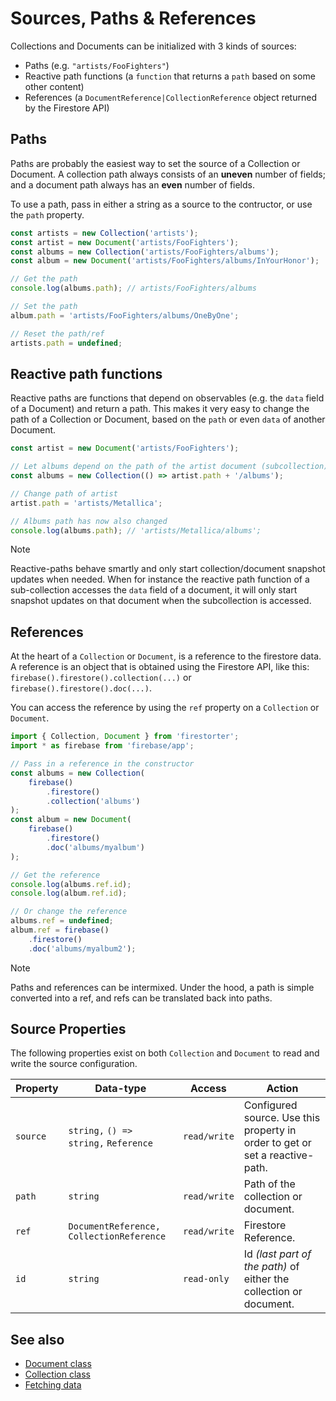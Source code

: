 # Sources, Paths & References

Collections and Documents can be initialized with 3 kinds of sources:

  * Paths (e.g. `"artists/FooFighters"`)
  * Reactive path functions (a `function` that returns a `path` based on some other content)
  * References (a `DocumentReference|CollectionReference` object returned by the Firestore API)

## Paths

Paths are probably the easiest way to set the source of a Collection or Document. A collection path always consists of an **uneven** number of fields; and a document path always has an **even** number of fields.

To use a path, pass in either a string as a source to the contructor, or use the `path`
property.

```js
const artists = new Collection('artists');
const artist = new Document('artists/FooFighters');
const albums = new Collection('artists/FooFighters/albums');
const album = new Document('artists/FooFighters/albums/InYourHonor');

// Get the path
console.log(albums.path); // artists/FooFighters/albums

// Set the path
album.path = 'artists/FooFighters/albums/OneByOne';

// Reset the path/ref
artists.path = undefined;
```

## Reactive path functions

Reactive paths are functions that depend on observables (e.g. the `data` field of a Document)
and return a path. This makes it very easy to change the path of a Collection or
Document, based on the `path` or even `data` of another Document.


```js
const artist = new Document('artists/FooFighters');

// Let albums depend on the path of the artist document (subcollection)
const albums = new Collection(() => artist.path + '/albums');

// Change path of artist
artist.path = 'artists/Metallica';

// Albums path has now also changed
console.log(albums.path); // 'artists/Metallica/albums';
```

> [!NOTE]
> Reactive-paths behave smartly and only start collection/document snapshot updates when needed. When for instance the reactive path function of a sub-collection accesses the `data` field of a document, it will only start snapshot updates on that document when the subcollection is accessed.


## References

At the heart of a `Collection` or `Document`, is a reference to the firestore data.
A reference is an object that is obtained using the Firestore API, like this:
`firebase().firestore().collection(...)` or `firebase().firestore().doc(...)`.

You can access the reference by using the `ref` property on a `Collection` or
`Document`.

```js
import { Collection, Document } from 'firestorter';
import * as firebase from 'firebase/app';

// Pass in a reference in the constructor
const albums = new Collection(
	firebase()
		.firestore()
		.collection('albums')
);
const album = new Document(
	firebase()
		.firestore()
		.doc('albums/myalbum')
);

// Get the reference
console.log(albums.ref.id);
console.log(album.ref.id);

// Or change the reference
albums.ref = undefined;
album.ref = firebase()
	.firestore()
	.doc('albums/myalbum2');
```

> [!NOTE]
> Paths and references can be intermixed. Under the hood, a path is simple
converted into a ref, and refs can be translated back into paths.


## Source Properties

The following properties exist on both `Collection` and `Document` to read and write the source configuration.

| Property | Data-type                                   | Access       | Action                                                                       |
| -------- | ------------------------------------------- | ------------ | ---------------------------------------------------------------------------- |
| `source` | `string,` `() => string,` `Reference`       | `read/write` | Configured source. Use this property in order to get or set a reactive-path. |
| `path`   | `string`                                    | `read/write` | Path of the collection or document.                                          |
| `ref`    | `DocumentReference,`  `CollectionReference` | `read/write` | Firestore Reference.                                                         |
| `id`     | `string`                                    | `read-only`  | Id *(last part of the path)* of either the collection or document.           |


## See also
- [Document class](./api/Document.md)
- [Collection class](./api/Collection.md)
- [Fetching data](./guides/FetchingData.md)
